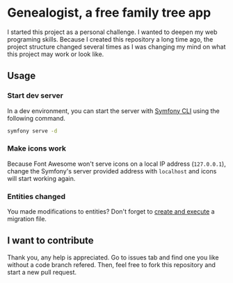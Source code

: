 # Genealogist, a free family tree app

I started this project as a personal challenge. I wanted to deepen my web programing skills. Because I created this repository a long time ago, the project structure changed several times as I was changing my mind on what this project may work or look like.

## Usage

### Start dev server

In a dev environment, you can start the server with [Symfony CLI](https://symfony.com/download) using the following command.

```sh
symfony serve -d
```

### Make icons work

Because Font Awesome won't serve icons on a local IP address (`127.0.0.1`), change the Symfony's server provided address with `localhost` and icons will start working again.

### Entities changed

You made modifications to entities? Don't forget to [create and execute](https://symfony.com/doc/current/doctrine.html#migrations-creating-the-database-tables-schema) a migration file.

## I want to contribute

Thank you, any help is appreciated. Go to issues tab and find one you like without a code branch refered. Then, feel free to fork this repository and start a new pull request.
